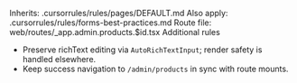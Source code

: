 Inherits: .cursorrules/rules/pages/DEFAULT.md
Also apply: .cursorrules/rules/forms-best-practices.md
Route file: web/routes/_app.admin.products.$id.tsx
Additional rules
- Preserve richText editing via `AutoRichTextInput`; render safety is handled elsewhere.
- Keep success navigation to `/admin/products` in sync with route mounts.

